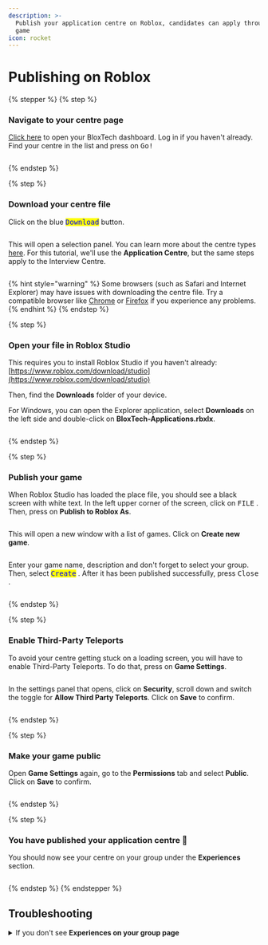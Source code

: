 ```yaml
---
description: >-
  Publish your application centre on Roblox, candidates can apply through this
  game
icon: rocket
---
```


# Publishing on Roblox

{% stepper %}
{% step %}
### Navigate to your centre page

[Click here](https://bloxtech.tech/admin/applications/) to open your BloxTech dashboard. Log in if you haven't already. Find your centre in the list and press on <kbd>Go!</kbd>

<figure><img src="../.gitbook/assets/image.png" alt=""><figcaption></figcaption></figure>
{% endstep %}

{% step %}
### Download your centre file

Click on the blue <kbd><mark style="color:blue;">Download<mark style="color:blue;"></kbd> button.

<figure><img src="../.gitbook/assets/image (1).png" alt=""><figcaption></figcaption></figure>

This will open a selection panel. You can learn more about the centre types [here](choosing-the-right-type.md). For this tutorial, we'll use the **Application Centre**, but the same steps apply to the Interview Centre.

<figure><img src="../.gitbook/assets/image (3).png" alt=""><figcaption></figcaption></figure>

{% hint style="warning" %}
Some browsers (such as Safari and Internet Explorer) may have issues with downloading the centre file. Try a compatible browser like [Chrome](https://www.google.com/chrome/) or [Firefox](https://www.mozilla.org/en-US/firefox/new/) if you experience any problems.
{% endhint %}
{% endstep %}

{% step %}
### Open your file in Roblox Studio

This requires you to install Roblox Studio if you haven't already:\
[https://www.roblox.com/download/studio](https://www.roblox.com/download/studio)

Then, find the **Downloads** folder of your device.&#x20;

For Windows, you can open the Explorer application, select **Downloads** on the left side and double-click on **BloxTech-Applications.rbxlx**.

<figure><img src="../.gitbook/assets/image (5).png" alt=""><figcaption></figcaption></figure>
{% endstep %}

{% step %}
### Publish your game

When Roblox Studio has loaded the place file, you should see a black screen with white text. In the left upper corner of the screen, click on <kbd>FILE</kbd> . Then, press on **Publish to Roblox As**.

<figure><img src="../.gitbook/assets/image (6).png" alt=""><figcaption></figcaption></figure>

This will open a new window with a list of games. Click on **Create new game**.

<figure><img src="../.gitbook/assets/image (7).png" alt=""><figcaption></figcaption></figure>

Enter your game name, description and don't forget to select your group. Then, select <kbd><mark style="color:blue;">Create<mark style="color:blue;"></kbd> . After it has been published successfully, press <kbd>Close</kbd> .

<figure><img src="../.gitbook/assets/image (8).png" alt=""><figcaption></figcaption></figure>
{% endstep %}

{% step %}
### Enable Third-Party Teleports

To avoid your centre getting stuck on a loading screen, you will have to enable Third-Party Teleports. To do that, press on **Game Settings**.

<figure><img src="../.gitbook/assets/image (9).png" alt=""><figcaption></figcaption></figure>

In the settings panel that opens, click on **Security**, scroll down and switch the toggle for **Allow Third Party Teleports**. Click on **Save** to confirm.

<figure><img src="../.gitbook/assets/image (10).png" alt=""><figcaption></figcaption></figure>
{% endstep %}

{% step %}
### Make your game public

Open **Game Settings** again, go to the **Permissions** tab and select **Public**. Click on **Save** to confirm.

<figure><img src="../.gitbook/assets/image (11).png" alt=""><figcaption></figcaption></figure>
{% endstep %}

{% step %}
### You have published your application centre :tada:

You should now see your centre on your group under the **Experiences** section.

<figure><img src="../.gitbook/assets/image (12).png" alt=""><figcaption></figcaption></figure>
{% endstep %}
{% endstepper %}

## Troubleshooting

<details>

<summary>If you don't see <strong>Experiences on your group page</strong></summary>

You may have group game visibility turned off in your group settings. To fix this, click on the three dots and press **Configure community**.&#x20;

![](<../.gitbook/assets/image (13).png>)

Head over to the **Settings** tab and turn on **Community experiences are visible on the community home page**.

![](<../.gitbook/assets/image (14).png>)

You should now see your experiences on the group page!

</details>

